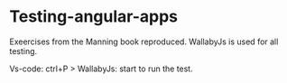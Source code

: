 # Testing-angular-apps

Exeercises from the Manning book reproduced.
WallabyJs is used for all testing.

Vs-code: ctrl+P > WallabyJs: start to run the test.
